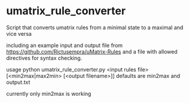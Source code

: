 # umatrix_rule_converter
Script that converts umatrix rules from a minimal state to a maximal and vice versa

including an example input and output file from https://github.com/Rictusempra/uMatrix-Rules and a file with allowed directives for syntax checking.

usage python umatrix_rule_converter.py \<input rules file> [<min2max|max2min> [\<output filename>]]
defaults are min2max and output.txt
  
currently only min2max is working
